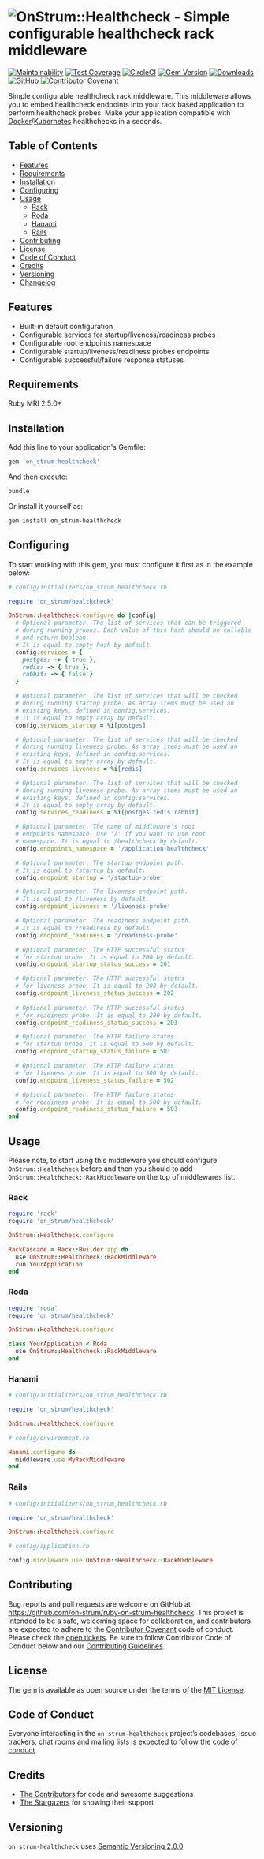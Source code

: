 # ![OnStrum::Healthcheck - Simple configurable healthcheck rack middleware](https://repository-images.githubusercontent.com/769335579/9094eefe-bfc8-483d-9a65-e406d1eb92c6)

[![Maintainability](https://api.codeclimate.com/v1/badges/b4dc21883d489d67fbef/maintainability)](https://codeclimate.com/github/on-strum/ruby-on-strum-healthcheck/maintainability)
[![Test Coverage](https://api.codeclimate.com/v1/badges/b4dc21883d489d67fbef/test_coverage)](https://codeclimate.com/github/on-strum/ruby-on-strum-healthcheck/test_coverage)
[![CircleCI](https://circleci.com/gh/on-strum/ruby-on-strum-healthcheck/tree/master.svg?style=svg)](https://circleci.com/gh/on-strum/ruby-on-strum-healthcheck/tree/master)
[![Gem Version](https://badge.fury.io/rb/ruby_healthcheck.svg)](https://badge.fury.io/rb/ruby_healthcheck)
[![Downloads](https://img.shields.io/gem/dt/ruby_healthcheck.svg?colorA=004d99&colorB=0073e6)](https://rubygems.org/gems/ruby_healthcheck)
[![GitHub](https://img.shields.io/github/license/on-strum/ruby-on-strum-healthcheck)](LICENSE.txt)
[![Contributor Covenant](https://img.shields.io/badge/Contributor%20Covenant-v1.4%20adopted-ff69b4.svg)](CODE_OF_CONDUCT.md)

Simple configurable healthcheck rack middleware. This middleware allows you to embed healthcheck endpoints into your rack based application to perform healthcheck probes. Make your application compatible with [Docker](https://docs.docker.com/reference/dockerfile/#healthcheck)/[Kubernetes](https://kubernetes.io/docs/tasks/configure-pod-container/configure-liveness-readiness-startup-probes/#define-a-liveness-http-request) healthchecks in a seconds.

## Table of Contents

- [Features](#features)
- [Requirements](#requirements)
- [Installation](#installation)
- [Configuring](#configuring)
- [Usage](#usage)
  - [Rack](#rack)
  - [Roda](#roda)
  - [Hanami](#hanami)
  - [Rails](#rails)
- [Contributing](#contributing)
- [License](#license)
- [Code of Conduct](#code-of-conduct)
- [Credits](#credits)
- [Versioning](#versioning)
- [Changelog](CHANGELOG.md)

## Features

- Built-in default configuration
- Configurable services for startup/liveness/readiness probes
- Configurable root endpoints namespace
- Configurable startup/liveness/readiness probes endpoints
- Configurable successful/failure response statuses

## Requirements

Ruby MRI 2.5.0+

## Installation

Add this line to your application's Gemfile:

```ruby
gem 'on_strum-healthcheck'
```

And then execute:

```bash
bundle
```

Or install it yourself as:

```bash
gem install on_strum-healthcheck
```

## Configuring

To start working with this gem, you must configure it first as in the example below:

```ruby
# config/initializers/on_strum_healthcheck.rb

require 'on_strum/healthcheck'

OnStrum::Healthcheck.configure do |config|
  # Optional parameter. The list of services that can be triggered
  # during running probes. Each value of this hash should be callable
  # and return boolean.
  # It is equal to empty hash by default.
  config.services = {
    postges: -> { true },
    redis: -> { true },
    rabbit: -> { false }
  }

  # Optional parameter. The list of services that will be checked
  # during running startup probe. As array items must be used an
  # existing keys, defined in config.services.
  # It is equal to empty array by default.
  config.services_startup = %i[postges]

  # Optional parameter. The list of services that will be checked
  # during running liveness probe. As array items must be used an
  # existing keys, defined in config.services.
  # It is equal to empty array by default.
  config.services_liveness = %i[redis]

  # Optional parameter. The list of services that will be checked
  # during running liveness probe. As array items must be used an
  # existing keys, defined in config.services.
  # It is equal to empty array by default.
  config.services_readiness = %i[postges redis rabbit]

  # Optional parameter. The name of middleware's root
  # endpoints namespace. Use '/' if you want to use root
  # namespace. It is equal to /healthcheck by default.
  config.endpoints_namespace = '/application-healthcheck'

  # Optional parameter. The startup endpoint path.
  # It is equal to /startup by default.
  config.endpoint_startup = '/startup-probe'

  # Optional parameter. The liveness endpoint path.
  # It is equal to /liveness by default.
  config.endpoint_liveness = '/liveness-probe'

  # Optional parameter. The readiness endpoint path.
  # It is equal to /readiness by default.
  config.endpoint_readiness = '/readiness-probe'

  # Optional parameter. The HTTP successful status
  # for startup probe. It is equal to 200 by default.
  config.endpoint_startup_status_success = 201

  # Optional parameter. The HTTP successful status
  # for liveness probe. It is equal to 200 by default.
  config.endpoint_liveness_status_success = 202
  
  # Optional parameter. The HTTP successful status
  # for readiness probe. It is equal to 200 by default.
  config.endpoint_readiness_status_success = 203

  # Optional parameter. The HTTP failure status
  # for startup probe. It is equal to 500 by default.
  config.endpoint_startup_status_failure = 501

  # Optional parameter. The HTTP failure status
  # for liveness probe. It is equal to 500 by default.
  config.endpoint_liveness_status_failure = 502

  # Optional parameter. The HTTP failure status
  # for readiness probe. It is equal to 500 by default.
  config.endpoint_readiness_status_failure = 503
end
```

## Usage

Please note, to start using this middleware you should configure `OnStrum::Healthcheck` before and then you should to add `OnStrum::Healthcheck::RackMiddleware` on the top of middlewares list.

### Rack

```ruby
require 'rack'
require 'on_strum/healthcheck'

OnStrum::Healthcheck.configure

RackCascade = Rack::Builder.app do
  use OnStrum::Healthcheck::RackMiddleware
  run YourApplication
end
```

### Roda

```ruby
require 'roda'
require 'on_strum/healthcheck'

OnStrum::Healthcheck.configure

class YourApplication < Roda
  use OnStrum::Healthcheck::RackMiddleware
end
```

### Hanami

```ruby
# config/initializers/on_strum_healthcheck.rb

require 'on_strum/healthcheck'

OnStrum::Healthcheck.configure

# config/environment.rb

Hanami.configure do
  middleware.use MyRackMiddleware
end
```

### Rails

```ruby
# config/initializers/on_strum_healthcheck.rb

require 'on_strum/healthcheck'

OnStrum::Healthcheck.configure

# config/application.rb

config.middleware.use OnStrum::Healthcheck::RackMiddleware
```

## Contributing

Bug reports and pull requests are welcome on GitHub at <https://github.com/on-strum/ruby-on-strum-healthcheck>. This project is intended to be a safe, welcoming space for collaboration, and contributors are expected to adhere to the [Contributor Covenant](http://contributor-covenant.org) code of conduct. Please check the [open tickets](https://github.com/on-strum/ruby-on-strum-healthcheck/issues). Be sure to follow Contributor Code of Conduct below and our [Contributing Guidelines](CONTRIBUTING.md).

## License

The gem is available as open source under the terms of the [MIT License](https://opensource.org/licenses/MIT).

## Code of Conduct

Everyone interacting in the `on_strum-healthcheck` project’s codebases, issue trackers, chat rooms and mailing lists is expected to follow the [code of conduct](CODE_OF_CONDUCT.md).

## Credits

- [The Contributors](https://github.com/on-strum/ruby-on-strum-healthcheck/graphs/contributors) for code and awesome suggestions
- [The Stargazers](https://github.com/on-strum/ruby-on-strum-healthcheck/stargazers) for showing their support

## Versioning

`on_strum-healthcheck` uses [Semantic Versioning 2.0.0](https://semver.org)
